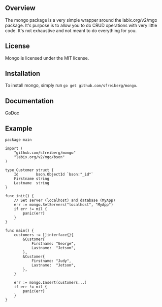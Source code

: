 ## Overview
The mongo package is a very simple wrapper around the labix.org/v2/mgo package. It's purpose is to allow you to do CRUD operations with very little code. It's not exhaustive and not meant to do everything for you.

## License
Mongo is licensed under the MIT license.

## Installation
To install mongo, simply run `go get github.com/sfreiberg/mongo`.

## Documentation
[GoDoc](http://godoc.org/github.com/sfreiberg/mongo)

## Example
```
package main

import (
	"github.com/sfreiberg/mongo"
	"labix.org/v2/mgo/bson"
)

type Customer struct {
	Id        bson.ObjectId `bson:"_id"`
	Firstname string
	Lastname  string
}

func init() {
	// Set server (localhost) and database (MyApp)
	err := mongo.SetServers("localhost", "MyApp")
	if err != nil {
		panic(err)
	}
}

func main() {
	customers := []interface{}{
		&Customer{
			Firstname: "George",
			Lastname:  "Jetson",
		},
		&Customer{
			Firstname: "Judy",
			Lastname:  "Jetson",
		},
	}

	err := mongo.Insert(customers...)
	if err != nil {
		panic(err)
	}
}
```
